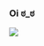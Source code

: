 ### Oi ಠ_ಠ

<!-- ![Overview](https://github.com/vineboneto/stats/blob/master/generated/overview.svg) ![Lenguages](https://github.com/vineboneto/stats/blob/master/generated/languages.svg)
 -->
<a href="https://br.linkedin.com/in/vinicius-gazolla-boneto-6b0a02170"> <img src="https://img.shields.io/badge/LinkedIn-0077B5?style=flat&logo=linkedin&logoColor=white" />
</a>


[comment]: # (https://javascript.plainenglish.io/how-to-make-custom-language-badges-for-your-profile-using-shields-io-d2aeaf016b6b)


